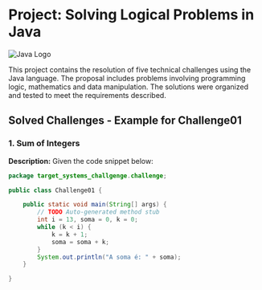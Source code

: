 # Project: Solving Logical Problems in Java

![Java Logo](https://upload.wikimedia.org/wikipedia/en/3/30/Java_programming_language_logo.svg)

This project contains the resolution of five technical challenges using the Java language. The proposal includes problems involving programming logic, mathematics and data manipulation. The solutions were organized and tested to meet the requirements described.

## Solved Challenges - Example for Challenge01

### 1. Sum of Integers
**Description:**
Given the code snippet below:
```java
package target_systems_challgenge.challenge;

public class Challenge01 {

	public static void main(String[] args) {
		// TODO Auto-generated method stub
		int i = 13, soma = 0, k = 0;
		while (k < i) {
			k = k + 1;
			soma = soma + k;
		}
		System.out.println("A soma é: " + soma);
	}

}
